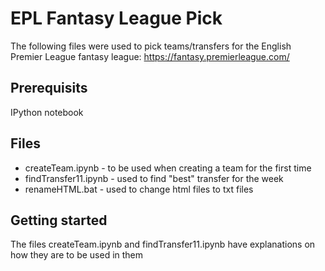 # EPL Fantasy League Pick

The following files were used to pick teams/transfers for the English Premier League fantasy league: https://fantasy.premierleague.com/

## Prerequisits
IPython notebook

## Files

* createTeam.ipynb - to be used when creating a team for the first time
* findTransfer11.ipynb - used to find "best" transfer for the week
* renameHTML.bat - used to change html files to txt files

## Getting started

The files createTeam.ipynb and findTransfer11.ipynb have explanations on how they are to be used in them